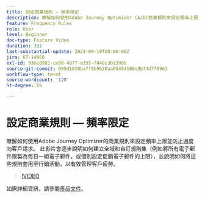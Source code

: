 ```yaml
---
title: 設定商業規則 — 頻率限定
description: 瞭解如何使用Adobe Journey Optimizer (AJO)商業規則來設定頻率上限並防止過度向客戶提供服務。 此影片會逐步說明如何建立全域和自訂規則集（例如將所有電子郵件限製為每日一組電子郵件，或個別設定促銷電子郵件的上限），並說明如何將這些規則套用至行銷活動，以有效管理客戶疲勞。
feature: Frequency Rules
role: User
level: Beginner
doc-type: Feature Video
duration: 332
last-substantial-update: 2024-09-10T00:00:00Z
jira: KT-14860
exl-id: 936c8902-ce08-4877-a255-f840c301398b
source-git-commit: 095d1010ba7f9b9b20aa05454188e8b74d7f6963
workflow-type: tm+mt
source-wordcount: '129'
ht-degree: 5%

---
```


# 設定商業規則 — 頻率限定

瞭解如何使用Adobe Journey Optimizer的商業規則來設定頻率上限並防止過度向客戶請求。 此影片會逐步說明如何建立全域和自訂規則集（例如將所有電子郵件限製為每日一組電子郵件，或個別設定促銷電子郵件的上限），並說明如何將這些規則套用至行銷活動，以有效管理客戶疲勞。

>[!VIDEO](https://video.tv.adobe.com/v/3433406/?learn=on&captions=chi_hant)

如需詳細資訊，請參閱[產品文件](https://experienceleague.adobe.com/zh-hant/docs/journey-optimizer/using/configuration/frequency-rules)。
